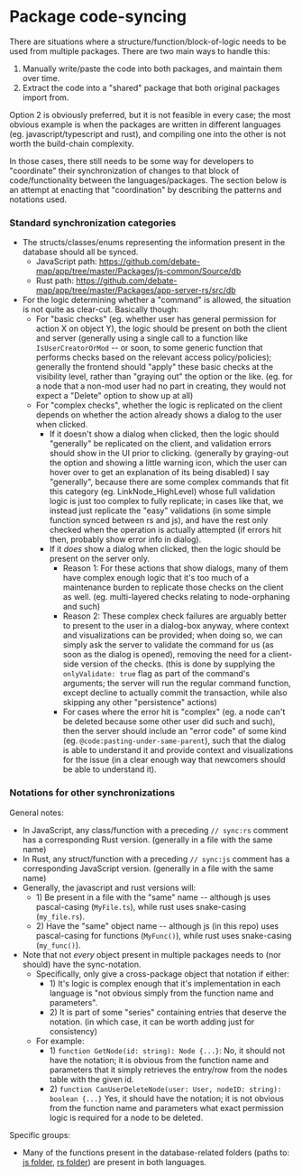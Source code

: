 # Package code-syncing

There are situations where a structure/function/block-of-logic needs to be used from multiple packages. There are two main ways to handle this:
1) Manually write/paste the code into both packages, and maintain them over time.
2) Extract the code into a "shared" package that both original packages import from.

Option 2 is obviously preferred, but it is not feasible in every case; the most obvious example is when the packages are written in different languages (eg. javascript/typescript and rust), and compiling one into the other is not worth the build-chain complexity.

In those cases, there still needs to be some way for developers to "coordinate" their synchronization of changes to that block of code/functionality between the languages/packages. The section below is an attempt at enacting that "coordination" by describing the patterns and notations used.

### Standard synchronization categories

* The structs/classes/enums representing the information present in the database should all be synced.
	* JavaScript path: https://github.com/debate-map/app/tree/master/Packages/js-common/Source/db
	* Rust path: https://github.com/debate-map/app/tree/master/Packages/app-server-rs/src/db
* For the logic determining whether a "command" is allowed, the situation is not quite as clear-cut. Basically though:
	* For "basic checks" (eg. whether user has general permission for action X on object Y), the logic should be present on both the client and server (generally using a single call to a function like `IsUserCreatorOrMod` -- or soon, to some generic function that performs checks based on the relevant access policy/policies); generally the frontend should "apply" these basic checks at the visibility level, rather than "graying out" the option or the like. (eg. for a node that a non-mod user had no part in creating, they would not expect a "Delete" option to show up at all)
	* For "complex checks", whether the logic is replicated on the client depends on whether the action already shows a dialog to the user when clicked.
		* If it doesn't show a dialog when clicked, then the logic should "generally" be replicated on the client, and validation errors should show in the UI prior to clicking. (generally by graying-out the option and showing a little warning icon, which the user can hover over to get an explanation of its being disabled) I say "generally", because there are some complex commands that fit this category (eg. LinkNode_HighLevel) whose full validation logic is just too complex to fully replicate; in cases like that, we instead just replicate the "easy" validations (in some simple function synced between rs and js), and have the rest only checked when the operation is actually attempted (if errors hit then, probably show error info in dialog).
		* If it *does* show a dialog when clicked, then the logic should be present on the server only.
			* Reason 1: For these actions that show dialogs, many of them have complex enough logic that it's too much of a maintenance burden to replicate those checks on the client as well. (eg. multi-layered checks relating to node-orphaning and such)
			* Reason 2: These complex check failures are arguably better to present to the user in a dialog-box anyway, where context and visualizations can be provided; when doing so, we can simply ask the server to validate the command for us (as soon as the dialog is opened), removing the need for a client-side version of the checks. (this is done by supplying the `onlyValidate: true` flag as part of the command's arguments; the server will run the regular command function, except decline to actually commit the transaction, while also skipping any other "persistence" actions)
			* For cases where the error hit is "complex" (eg. a node can't be deleted because some other user did such and such), then the server should include an "error code" of some kind (eg. `@code:pasting-under-same-parent`), such that the dialog is able to understand it and provide context and visualizations for the issue (in a clear enough way that newcomers should be able to understand it).

### Notations for other synchronizations

General notes:
* In JavaScript, any class/function with a preceding `// sync:rs` comment has a corresponding Rust version. (generally in a file with the same name)
* In Rust, any struct/function with a preceding `// sync:js` comment has a corresponding JavaScript version. (generally in a file with the same name)
* Generally, the javascript and rust versions will:
	* 1\) Be present in a file with the "same" name -- although js uses pascal-casing (`MyFile.ts`), while rust uses snake-casing (`my_file.rs`).
	* 2\) Have the "same" object name -- although js (in this repo) uses pascal-casing for functions (`MyFunc()`), while rust uses snake-casing (`my_func()`).
* Note that not *every* object present in multiple packages needs to (nor should) have the sync-notation.
	* Specifically, only give a cross-package object that notation if either:
		* 1\) It's logic is complex enough that it's implementation in each language is "not obvious simply from the function name and parameters".
		* 2\) It is part of some "series" containing entries that deserve the notation. (in which case, it can be worth adding just for consistency)
	* For example:
		* 1\) `function GetNode(id: string): Node {...}`: No, it should not have the notation; it is obvious from the function name and parameters that it simply retrieves the entry/row from the nodes table with the given id.
		* 2\) `function CanUserDeleteNode(user: User, nodeID: string): boolean {...}` Yes, it should have the notation; it is not obvious from the function name and parameters what exact permission logic is required for a node to be deleted.

Specific groups:
* Many of the functions present in the database-related folders (paths to: [js folder](https://github.com/debate-map/app/tree/master/Packages/js-common/Source/db), [rs folder](https://github.com/debate-map/app/tree/master/Packages/app-server-rs/src/db)) are present in both languages.